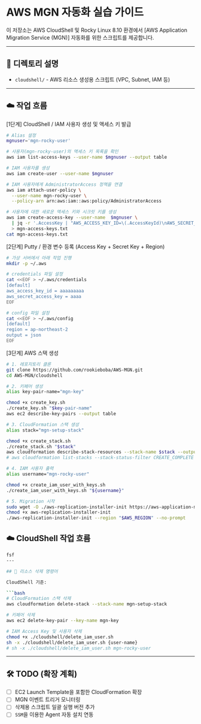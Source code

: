 
# AWS MGN 자동화 실습 가이드

이 저장소는 AWS CloudShell 및 Rocky Linux 8.10 환경에서 [AWS Application Migration Service (MGN)] 자동화를 위한 스크립트를 제공합니다.

---

## 📁 디렉토리 설명

- `cloudshell/` - AWS 리소스 생성용 스크립트 (VPC, Subnet, IAM 등)

---

## ☁️ 작업 흐름

[1단계] CloudShell / IAM 사용자 생성 및 액세스 키 발급
```bash
# Alias 설정
mgnuser='mgn-rocky-user'

# 사용자(mgn-rocky-user)의 액세스 키 목록을 확인
aws iam list-access-keys --user-name $mgnuser --output table

# IAM 사용자를 생성
aws iam create-user --user-name $mgnuser

# IAM 사용자에게 AdministratorAccess 정책을 연결
aws iam attach-user-policy \
  --user-name mgn-rocky-user \
  --policy-arn arn:aws:iam::aws:policy/AdministratorAccess

# 사용자에 대한 새로운 액세스 키와 시크릿 키를 생성
aws iam create-access-key --user-name  $mgnuser \
  | jq -r '.AccessKey | "AWS_ACCESS_KEY_ID=\(.AccessKeyId)\nAWS_SECRET_ACCESS_KEY=\(.SecretAccessKey)"' \
  > mgn-access-keys.txt
cat mgn-access-keys.txt 
```

[2단계] Putty / 환경 변수 등록 (Access Key + Secret Key + Region)
```bash
# 가상 서버에서 아래 작업 진행
mkdir -p ~/.aws

# credentials 파일 설정
cat <<EOF > ~/.aws/credentials
[default]
aws_access_key_id = aaaaaaaaa
aws_secret_access_key = aaaa
EOF

# config 파일 설정
cat <<EOF > ~/.aws/config
[default]
region = ap-northeast-2
output = json
EOF
```

[3단계] AWS 스택 생성 
```bash
# 1. 레포지토리 클론
git clone https://github.com/rookieboba/AWS-MGN.git
cd AWS-MGN/cloudshell

# 2. 키페어 생성
alias key-pair-name="mgn-key"

chmod +x create_key.sh
./create_key.sh "$key-pair-name"
aws ec2 describe-key-pairs --output table

# 3. CloudFormation 스택 생성
alias stack="mgn-setup-stack"

chmod +x create_stack.sh
./create_stack.sh "$stack"
aws cloudformation describe-stack-resources --stack-name $stack --output table
# aws cloudformation list-stacks --stack-status-filter CREATE_COMPLETE --output table

# 4. IAM 사용자 출력
alias username="mgn-rocky-user"

chmod +x create_iam_user_with_keys.sh
./create_iam_user_with_keys.sh "${username}"

# 5. Migration 시작
sudo wget -O ./aws-replication-installer-init https://aws-application-migration-service-ap-northeast-2.s3.ap-northeast-2.amazonaws.com/latest/linux/aws-replication-installer-init
chmod +x aws-replication-installer-init
./aws-replication-installer-init --region "$AWS_REGION" --no-prompt
```


## ☁️ CloudShell 작업 흐름

```bash
fsf
---

## 🧹 리소스 삭제 명령어

CloudShell 기준:

```bash
# CloudFormation 스택 삭제
aws cloudformation delete-stack --stack-name mgn-setup-stack

# 키페어 삭제
aws ec2 delete-key-pair --key-name mgn-key

# IAM Access Key 및 사용자 삭제
chmod +x ./cloudshell/delete_iam_user.sh
sh -x ./cloudshell/delete_iam_user.sh {user-name}
# sh -x ./cloudshell/delete_iam_user.sh mgn-rocky-user
```

---

## 🛠️ TODO (확장 계획)

- [ ] EC2 Launch Template을 포함한 CloudFormation 확장
- [ ] MGN 이벤트 트리거 모니터링
- [ ] 삭제용 스크립트 일괄 실행 버전 추가
- [ ] `SSM`을 이용한 Agent 자동 설치 연동
